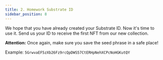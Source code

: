 ```yaml
---
title: 2. Homework Substrate ID
sidebar_position: 8
---
```


We hope that you have already created your Substrate ID. Now it's time to use it. Send us your ID to receive the first NFT from our new collection.

**Attention:** Once again, make sure you save the seed phrase in a safe place!

Example: `5GrwvaEF5zXb26Fz9rcQpDWS57CtERHpNehXCPcNoHGKutQY`
